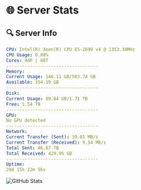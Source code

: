 # 🌐 Server Stats
## 🔍 Server Info
```yaml
CPU: Intel(R) Xeon(R) CPU E5-2699 v4 @ 1353.38MHz
CPU Usage: 0.80%
Cores: 44P | 88T
-----------------------------------
Memory:
Current Usage: 146.11 GB/503.74 GB
Available: 354.19 GB
-----------------------------------
Disk:
Current Usage: 89.64 GB/1.71 TB
Free: 1.54 TB
-----------------------------------
GPU:
No GPU detected
-----------------------------------
Network:
Current Transfer (Sent): 19.81 MB/s
Current Transfer (Received): 9.54 MB/s
Total Sent: 46.67 TB
Total Received: 429.95 GB
-----------------------------------
Uptime:
29d 15h 22m 56s
```
![GitHub Stats](https://img.shields.io/badge/Updated-2025-04-06_12:45:45-blue)